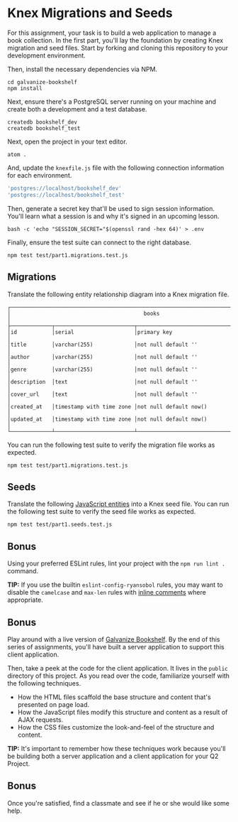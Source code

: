 # Knex Migrations and Seeds

For this assignment, your task is to build a web application to manage a book collection. In the first part, you'll lay the foundation by creating Knex migration and seed files. Start by forking and cloning this repository to your development environment.

Then, install the necessary dependencies via NPM.

```shell
cd galvanize-bookshelf
npm install
```

Next, ensure there's a PostgreSQL server running on your machine and create both a development and a test database.

```shell
createdb bookshelf_dev
createdb bookshelf_test
```

Next, open the project in your text editor.

```shell
atom .
```

And, update the `knexfile.js` file with the following connection information for each environment.

```javascript
'postgres://localhost/bookshelf_dev'
'postgres://localhost/bookshelf_test'
```

Then, generate a secret key that'll be used to sign session information. You'll learn what a session is and why it's signed in an upcoming lesson.

```shell
bash -c 'echo "SESSION_SECRET="$(openssl rand -hex 64)' > .env
```

Finally, ensure the test suite can connect to the right database.

```shell
npm test test/part1.migrations.test.js
```

## Migrations

Translate the following entity relationship diagram into a Knex migration file.

```text
┌──────────────────────────────────────────────────────────────────────────────────────────┐
│                                          books                                           │
├─────────────┬─────────────────────────┬──────────────────────────────────────────────────┤
│id           │serial                   │primary key                                       │
│title        │varchar(255)             │not null default ''                               │
│author       │varchar(255)             │not null default ''                               │
│genre        │varchar(255)             │not null default ''                               │
│description  │text                     │not null default ''                               │
│cover_url    │text                     │not null default ''                               │
│created_at   │timestamp with time zone │not null default now()                            │
│updated_at   │timestamp with time zone │not null default now()                            │
└─────────────┴─────────────────────────┴──────────────────────────────────────────────────┘
```

You can run the following test suite to verify the migration file works as expected.

```shell
npm test test/part1.migrations.test.js
```

## Seeds

Translate the following [JavaScript entities](https://gist.github.com/ryansobol/fb74ad1e3090b1ce5abdc0d30ae154e8) into a Knex seed file. You can run the following test suite to verify the seed file works as expected.

```shell
npm test test/part1.seeds.test.js
```

## Bonus

Using your preferred ESLint rules, lint your project with the `npm run lint .` command.

**TIP:** If you use the builtin `eslint-config-ryansobol` rules, you may want to disable the `camelcase` and `max-len` rules with [inline comments](http://eslint.org/docs/user-guide/configuring#disabling-rules-with-inline-comments) where appropriate.

## Bonus

Play around with a live version of [Galvanize Bookshelf](https://ryansobol-galvanize-bookshelf.herokuapp.com). By the end of this series of assignments, you'll have built a server application to support this client application.

Then, take a peek at the code for the client application. It lives in the `public` directory of this project. As you read over the code, familiarize yourself with the following techniques.

- How the HTML files scaffold the base structure and content that's presented on page load.
- How the JavaScript files modify this structure and content as a result of AJAX requests.
- How the CSS files customize the look-and-feel of the structure and content.

**TIP:** It's important to remember how these techniques work because you'll be building both a server application and a client application for your Q2 Project.

## Bonus

Once you're satisfied, find a classmate and see if he or she would like some help.
